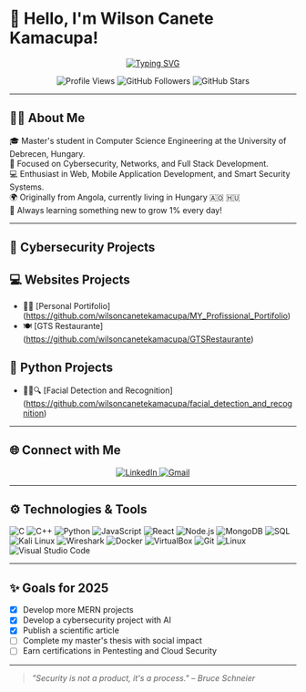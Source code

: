 <h1>👋 Hello, I'm Wilson Canete Kamacupa!</h1>

<p align="center">
  <a href="https://git.io/typing-svg"><img src="https://readme-typing-svg.demolab.com?font=Fira+Code&weight=600&size=26&duration=4000&pause=1000&color=58A6FF&center=true&vCenter=true&width=500&lines=Cybersecurity+Professional;Full+Stack+Developer;" alt="Typing SVG" /></a>
</p>

<p align="center">
  <img src="https://komarev.com/ghpvc/?username=wilsoncanetekamacupa&label=Profile%20Views&color=0e75b6&style=flat" alt="Profile Views" />
  <img src="https://img.shields.io/github/followers/wilsoncanetekamacupa?label=Followers&style=social" alt="GitHub Followers" />
  <img src="https://img.shields.io/github/stars/wilsoncanetekamacupa?label=Stars&style=social" alt="GitHub Stars" />
</p>

---

## 🧑‍🔬 About Me

🎓 Master's student in Computer Science Engineering at the University of Debrecen, Hungary.  
🔐 Focused on Cybersecurity, Networks, and Full Stack Development.  
💻 Enthusiast in Web, Mobile Application Development, and Smart Security Systems.  
🌍 Originally from Angola, currently living in Hungary 🇦🇴 🇭🇺  
🎯 Always learning something new to grow 1% every day!

---

## 🔐 Cybersecurity Projects



## 💻 Websites Projects

- 🧑‍💻 [Personal Portifolio] (https://github.com/wilsoncanetekamacupa/MY_Profissional_Portifolio)
- 🍽️ [GTS Restaurante] (https://github.com/wilsoncanetekamacupa/GTSRestaurante)

## 🐍 Python Projects

- 🧑‍🦱🔍 [Facial Detection and Recognition] (https://github.com/wilsoncanetekamacupa/facial_detection_and_recognition)


---

## 🌐 Connect with Me

<p align="center">
  <a href="https://www.linkedin.com/in/wilson-kamacupa-a61262302/">
    <img src="https://img.shields.io/badge/LinkedIn-0077B5?style=for-the-badge&logo=linkedin&logoColor=white" alt="LinkedIn"/>
  </a>
  <a href="mailto:wilsoncanetekamacupa@gmail.com">
    <img src="https://img.shields.io/badge/Gmail-D14836?style=for-the-badge&logo=gmail&logoColor=white" alt="Gmail"/>
  </a>
</p>

---

## ⚙️ Technologies & Tools

![C](https://img.shields.io/badge/C-A8B9CC?style=flat&logo=c&logoColor=white)
![C++](https://img.shields.io/badge/C++-00599C?style=flat&logo=c%2B%2B&logoColor=white)
![Python](https://img.shields.io/badge/Python-3776AB?style=flat&logo=python&logoColor=white)
![JavaScript](https://img.shields.io/badge/JavaScript-F7DF1E?style=flat&logo=javascript&logoColor=black)
![React](https://img.shields.io/badge/React-20232A?style=flat&logo=react&logoColor=61DAFB)
![Node.js](https://img.shields.io/badge/Node.js-43853D?style=flat&logo=node-dot-js&logoColor=white)
![MongoDB](https://img.shields.io/badge/MongoDB-4EA94B?style=flat&logo=mongodb&logoColor=white)
![SQL](https://img.shields.io/badge/SQL-4479A1?style=flat&logo=postgresql&logoColor=white)
![Kali Linux](https://img.shields.io/badge/Kali_Linux-557C94?style=flat&logo=kalilinux&logoColor=white)
![Wireshark](https://img.shields.io/badge/Wireshark-1679A7?style=flat&logo=wireshark&logoColor=white)
![Docker](https://img.shields.io/badge/Docker-2496ED?style=flat&logo=docker&logoColor=white)
![VirtualBox](https://img.shields.io/badge/VirtualBox-183A61?style=flat&logo=virtualbox&logoColor=white)
![Git](https://img.shields.io/badge/Git-F05032?style=flat&logo=git&logoColor=white)
![Linux](https://img.shields.io/badge/Linux-FCC624?style=flat&logo=linux&logoColor=black)
![Visual Studio Code](https://img.shields.io/badge/VS%20Code-007ACC?style=flat&logo=visual-studio-code&logoColor=white)

---

## ✨ Goals for 2025

- [x] Develop more MERN projects
- [x] Develop a cybersecurity project with AI
- [x] Publish a scientific article
- [ ] Complete my master's thesis with social impact
- [ ] Earn certifications in Pentesting and Cloud Security

---

> _"Security is not a product, it's a process." – Bruce Schneier_
